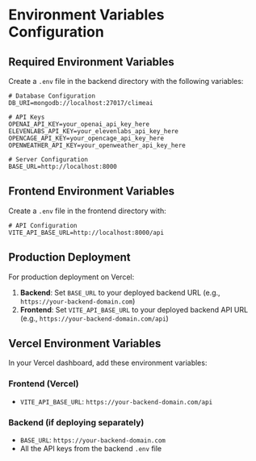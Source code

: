 # Environment Variables Configuration

## Required Environment Variables

Create a `.env` file in the backend directory with the following variables:

```env
# Database Configuration
DB_URI=mongodb://localhost:27017/climeai

# API Keys
OPENAI_API_KEY=your_openai_api_key_here
ELEVENLABS_API_KEY=your_elevenlabs_api_key_here
OPENCAGE_API_KEY=your_opencage_api_key_here
OPENWEATHER_API_KEY=your_openweather_api_key_here

# Server Configuration
BASE_URL=http://localhost:8000
```

## Frontend Environment Variables

Create a `.env` file in the frontend directory with:

```env
# API Configuration
VITE_API_BASE_URL=http://localhost:8000/api
```

## Production Deployment

For production deployment on Vercel:

1. **Backend**: Set `BASE_URL` to your deployed backend URL (e.g., `https://your-backend-domain.com`)
2. **Frontend**: Set `VITE_API_BASE_URL` to your deployed backend API URL (e.g., `https://your-backend-domain.com/api`)

## Vercel Environment Variables

In your Vercel dashboard, add these environment variables:

### Frontend (Vercel)
- `VITE_API_BASE_URL`: `https://your-backend-domain.com/api`

### Backend (if deploying separately)
- `BASE_URL`: `https://your-backend-domain.com`
- All the API keys from the backend `.env` file
